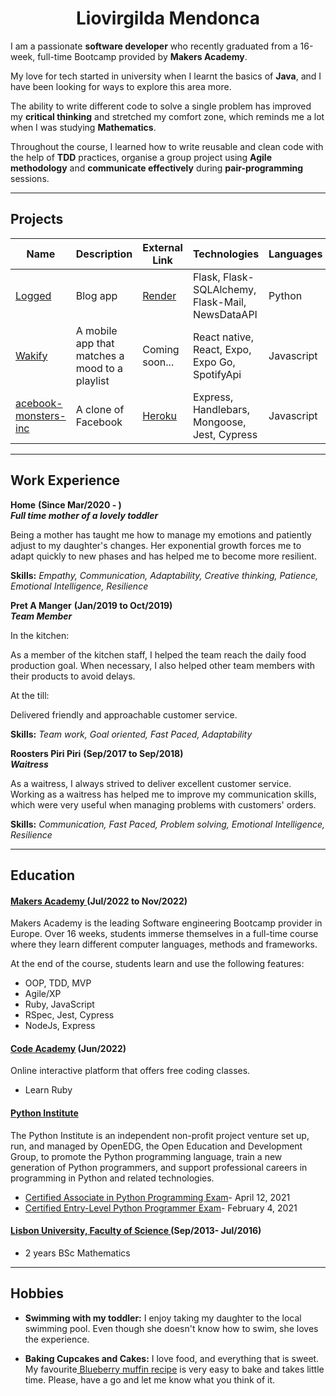 <h1><div align="center"> Liovirgilda Mendonca </div></h1>

I am a passionate <strong>software developer</strong> who recently graduated from a 16-week, full-time Bootcamp provided by <strong>Makers Academy</strong>.   

My love for tech started in university when I learnt the basics of <strong>Java</strong>, and I have been looking for ways to explore this area more.  

The ability to write different code to solve a single problem has improved my <strong>critical thinking</strong> and stretched my comfort zone, which reminds me a lot when I was studying <strong>Mathematics</strong>.   

Throughout the course, I learned how to write reusable and clean code with the help of <strong>TDD</strong> practices, organise a group project using <strong>Agile methodology</strong> and <strong>communicate effectively</strong> during <strong>pair-programming </strong>sessions. 

***

## Projects

  <div align="center">

Name | Description | External Link | Technologies | Languages
--- | --- | --- | --- | ---
<a href="https://github.com/liovirgildam/Blog_App">Logged</a> | Blog app |  <a href="https://logged.onrender.com/">Render</a> | Flask, Flask-SQLAlchemy, Flask-Mail, NewsDataAPI | Python
<a href="https://github.com/liovirgildam/wakify"> Wakify</a> | A mobile app that matches a mood to a playlist | Coming soon... | React native, React, Expo, Expo Go, SpotifyApi | Javascript
<a href="https://github.com/liovirgildam/acebook-monsters-inc">acebook-monsters-inc</a> | A clone of Facebook | <a href="https://acebook-monsters-inc.herokuapp.com/"> Heroku </a> | Express, Handlebars, Mongoose, Jest, Cypress | Javascript
    
  </div>

***

## Work Experience

**Home** <strong>(Since Mar/2020 - )</strong><br/>
<strong>_Full time mother of a lovely toddler_</strong>

Being a mother has taught me how to manage my emotions and patiently adjust to my daughter's changes. Her exponential growth forces me to adapt quickly to new phases and has helped me to become more resilient. 

<strong>Skills:</strong> <em>Empathy, Communication, Adaptability, Creative thinking, Patience, Emotional Intelligence, Resilience</em>

**Pret A Manger** <strong>(Jan/2019 to Oct/2019)</strong> <br/>
<strong>_Team Member_</strong>

In the kitchen:

As a member of the kitchen staff, I helped the team reach the daily food production goal. When necessary, I also helped other team members with their products to avoid delays. 

At the till:

Delivered friendly and approachable customer service.

<strong>Skills:</strong> <em>Team work, Goal oriented, Fast Paced, Adaptability</em>

**Roosters Piri Piri** <strong>(Sep/2017 to Sep/2018)</strong><br/>
<strong>_Waitress_</strong>

As a waitress, I always strived to deliver excellent customer service. 
Working as a waitress has helped me to improve my communication skills, which were very useful when managing problems with customers' orders.

<strong>Skills:</strong><em> Communication, Fast Paced, Problem solving, Emotional Intelligence, Resilience</em>

***

## Education

####  <a href="https://makers.tech/"> Makers Academy </a>  (Jul/2022 to Nov/2022)
Makers Academy is the leading Software engineering Bootcamp provider in Europe.
Over 16 weeks, students immerse themselves in a full-time course where they learn different computer languages, methods and frameworks.

At the end of the course, students learn and use the following features:
- OOP, TDD, MVP
- Agile/XP
- Ruby, JavaScript
- RSpec, Jest, Cypress
- NodeJs, Express

####  <a href="https://www.codecademy.com/pages/pro">Code Academy</a> (Jun/2022)
Online interactive platform that offers free coding classes.

- Learn Ruby

#### <a href="https://pythoninstitute.org/">Python Institute</a> 
The Python Institute is an independent non-profit project venture set up, run, and managed by OpenEDG, the Open Education and Development Group, to promote the Python programming language, train a new generation of Python programmers, and support professional careers in programming in Python and related technologies.

- <a href="https://verify.openedg.org/?id=UsX6.0WLD.awPr">Certified Associate in Python Programming Exam</a>- April 12, 2021
- <a href="https://verify.openedg.org/?id=r1QB.PMRt.d30y">Certified Entry-Level Python Programmer Exam</a>- February 4, 2021

#### <a href="https://ciencias.ulisboa.pt/"> Lisbon University, Faculty of Science </a> (Sep/2013- Jul/2016)

- 2 years BSc Mathematics

***

## Hobbies

- <strong> Swimming with my toddler:</strong>
I enjoy taking my daughter to the local swimming pool. Even though she doesn't know how to swim, she loves the experience.

- <strong>Baking Cupcakes and Cakes:</strong>
I love food, and everything that is sweet. My favourite<a target="_blank" href="https://www.youtube.com/watch?v=cT9-WMHuMP8"> Blueberry muffin recipe</a> is very easy to bake and takes little time. Please, have a go and let me know what you think of it.


